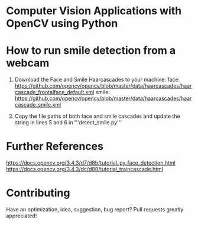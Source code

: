 # Computer Vision Applications with OpenCV using Python

# How to run smile detection from a webcam
1. Download the Face and Smile Haarcascades to your machine:
face: https://github.com/opencv/opencv/blob/master/data/haarcascades/haarcascade_frontalface_default.xml
smile: https://github.com/opencv/opencv/blob/master/data/haarcascades/haarcascade_smile.xml
  
2. Copy the file paths of both face and smile cascades 
   and update the string in lines 5 and 6 in '''detect_smile.py'''

# Further References
https://docs.opencv.org/3.4.3/d7/d8b/tutorial_py_face_detection.html
https://docs.opencv.org/3.4.3/dc/d88/tutorial_traincascade.html

# Contributing
Have an optimization, idea, suggestion, bug report? Pull requests greatly appreciated!
